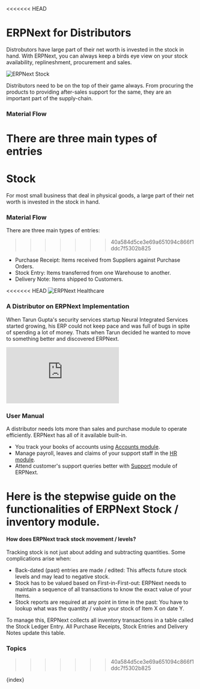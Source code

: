 <<<<<<< HEAD
# ERPNext for Distributors

Distrobutors have large part of their net worth is invested in the stock in hand. With ERPNext, you can always keep a birds eye view on your stock availability, replineshment, procurement and sales.

<img class="screenshot" alt="ERPNext Stock" src="{{docs_base_url}}/assets/img/stock/stock-hero.jpg">

Distributors need to be on the top of their game always. From procuring the products to providing after-sales support for the same, they are an important part of the supply-chain.

### Material Flow

There are three main types of entries
=======
# Stock

For most small business that deal in physical goods, a large part of their net
worth is invested in the stock in hand.

### Material Flow

There are three main types of entries:
>>>>>>> 40a584d5ce3e69a651094c866f1ddc7f5302b825

  * Purchase Receipt: Items received from Suppliers against Purchase Orders.
  * Stock Entry: Items transferred from one Warehouse to another.
  * Delivery Note: Items shipped to Customers.

<<<<<<< HEAD
<img class="screenshot" alt="ERPNext Healthcare" src="{{docs_base_url}}/assets/img/stock/purchase-order-hero.png">

### A Distributor on ERPNext Implementation

When Tarun Gupta's security services startup Neural Integrated Services started growing, his ERP could not keep pace and was full of bugs in spite of spending a lot of money. Thats when Tarun decided he wanted to move to something better and discovered ERPNext.

<div>
    <div class='embed-container'>
        <iframe src='https://www.youtube.com/embed/7tPifRTfbGo' frameborder='0' allowfullscreen>
        </iframe>
    </div>
<div>

### User Manual

A distributor needs lots more than sales and purchase module to operate efficiently. ERPNext has all of it available built-in.

- You track your books of accounts using [Accounts module](/docs/user/manual/en/accounts.html).
- Manage payroll, leaves and claims of your support staff in the [HR module](/docs/user/manual/en/human-resources.html).
- Attend customer's support queries better with [Support](/docs/user/manual/en/support.html) module of ERPNext.

Here is the stepwise guide on the functionalities of ERPNext Stock / inventory module.
=======
#### How does ERPNext track stock movement / levels?

Tracking stock is not just about adding and subtracting quantities. Some
complications arise when:

  * Back-dated (past) entries are made / edited: This affects future stock levels and may lead to negative stock.
  * Stock has to be valued based on First-in-First-out: ERPNext needs to maintain a sequence of all transactions to know the exact value of your Items.
  * Stock reports are required at any point in time in the past: You have to lookup what was the quantity / value your stock of Item X on date Y.

To manage this, ERPNext collects all inventory transactions in a table called
the Stock Ledger Entry. All Purchase Receipts, Stock Entries and Delivery
Notes update this table.

### Topics
>>>>>>> 40a584d5ce3e69a651094c866f1ddc7f5302b825

{index}
